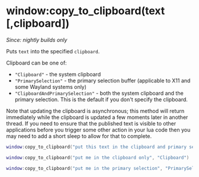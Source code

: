 # window:copy_to_clipboard(text \[,clipboard\])

*Since: nightly builds only*

Puts `text` into the specified `clipboard`.

Clipboard can be one of:

* `"Clipboard"` - the system clipboard
* `"PrimarySelection"` - the primary selection buffer (applicable to X11 and some Wayland systems only)
* `"ClipboardAndPrimarySelection"` - both the system clipboard and the primary selection.  This is the default if you don't specify the clipboard.

Note that updating the clipboard is asynchronous; this method will return
immediately while the clipboard is updated a few moments later in another
thread. If you need to ensure that the published text is visible to other
applications before you trigger some other action in your lua code then you may
need to add a short sleep to allow for that to complete.

```lua
window:copy_to_clipboard("put this text in the clipboard and primary selection!")
```

```lua
window:copy_to_clipboard("put me in the clipboard only", "Clipboard")
```

```lua
window:copy_to_clipboard("put me in the primary selection", "PrimarySelection")
```

